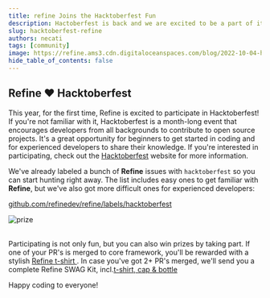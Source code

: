```yaml
---
title: refine Joins the Hacktoberfest Fun
description: Hactoberfest is back and we are excited to be a part of it. Join us in making open source contributions.
slug: hacktoberfest-refine
authors: necati
tags: [community]
image: https://refine.ams3.cdn.digitaloceanspaces.com/blog/2022-10-04-hacktoberfest/social.png
hide_table_of_contents: false
---
```


## Refine :heart: Hacktoberfest

This year, for the first time, Refine is excited to participate in Hacktoberfest! If you're not familiar with it, Hacktoberfest is a month-long event that encourages developers from all backgrounds to contribute to open source projects. It's a great opportunity for beginners to get started in coding and for experienced developers to share their knowledge. If you're interested in participating, check out the [Hacktoberfest](https://hacktoberfest.com) website for more information.

We've already labeled a bunch of **Refine** issues with `hacktoberfest` so you can start hunting right away. The list includes easy ones to get familiar with **Refine**, but we've also got more difficult ones for experienced developers:

[github.com/refinedev/refine/labels/hacktoberfest](https://github.com/refinedev/refine/labels/hacktoberfest)

<div class="img-container" align-items="center" >
   <img  src="https://refine.ams3.cdn.digitaloceanspaces.com/blog/2022-10-04-hacktoberfest/prize.png"  alt="prize" />

</div>

<br/>

Participating is not only fun, but you can also win prizes by taking part. If one of your PR's is merged to core framework, you'll be rewarded with a stylish [Refine t-shirt ](https://store.refine.dev/product/develop-tshirt). In case you've got 2+ PR's merged, we'll send you a complete Refine SWAG Kit, incl.[t-shirt, cap & bottle](https://store.refine.dev/)

Happy coding to everyone!
